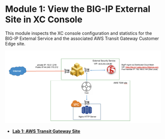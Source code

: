 Module 1: View the BIG-IP External Site in XC Console
=====================================================

This module inspects the XC console configuration and statistics for the BIG-IP External Service and the associated AWS Transit Gateway Customer Edge site. 


![topology.png](../images/topology.png)

  - **[Lab 1: AWS Transit Gateway Site](lab1.md)**